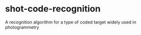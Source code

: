 # shot-code-recognition
A recognition algorithm for a type of coded target widely used in photogrammetry 
